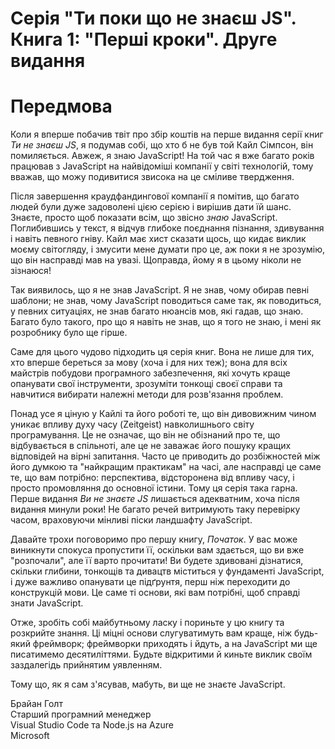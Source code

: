 # Серія "Ти поки що не знаєш JS". Книга 1: "Перші кроки". Друге видання
# Передмова

Коли я вперше побачив твіт про збір коштів на перше видання серії книг *Ти не знаєш JS*, я подумав собі, що хто б не був той Кайл Сімпсон, він помиляється. Авжеж, я знаю JavaScript! На той час я вже багато років працював з JavaScript на найвідоміші компанії у світі технологій, тому вважав, що можу подивитися звисока на це сміливе твердження.

Після завершення краудфандингової компанії я помітив, що багато людей були дуже задоволені цією серією і вирішив дати їй шанс. Знаєте, просто щоб показати всім, що звісно *знаю* JavaScript. Поглибившись у текст, я відчув глибоке поєднання пізнання, здивування і навіть певного гніву. Кайл має хист сказати щось, що кидає виклик моєму світогляду, і змусити мене думати про це, аж поки я не зрозумію, що він насправді  мав на увазі. Щоправда, йому я в цьому ніколи не зізнаюся!

Так виявилось, що я не знав JavaScript. Я не знав, чому обирав певні шаблони; не знав, чому JavaScript поводиться саме так, як поводиться, у певних ситуаціях, не знав багато нюансів мов, які гадав, що знаю. Багато було такого, про що я навіть не знав, що я того не знаю, і мені як розробнику було ще гірше.

Саме для цього чудово підходить ця серія книг. Вона не лише для тих, хто вперше береться за мову (хоча і для них теж); вона для всіх майстрів побудови програмного забезпечення, які хочуть краще опанувати свої інструменти, зрозуміти тонкощі своєї справи та навчитися вибирати належні методи для розв'язання проблем.

Понад усе я ціную у Кайлі та його роботі те, що він дивовижним чином уникає впливу духу часу (Zeitgeist) навколишнього світу програмування. Це не означає, що він не обізнаний про те, що відбувається в спільноті, але це не заважає його пошуку кращих відповідей на вірні запитання. Часто це приводить до розбіжностей між його думкою та "найкращим практикам" на часі, але насправді це саме те, що вам потрібно: перспектива, відсторонена від впливу часу, і просто промовляння до основної істини. Тому ця серія така гарна. Перше видання *Ви не знаєте JS* лишається адекватним, хоча після видання минули роки! Не багато речей витримують таку перевірку часом, враховуючи мінливі піски ландшафту JavaScript.

Давайте трохи поговоримо про першу книгу, *Початок*. У вас може виникнути спокуса пропустити її, оскільки вам здається, що ви вже "розпочали", але її варто прочитати! Ви будете здивовані дізнатися, скільки глибини, тонкощів та дивацтв міститься у фундаменті JavaScript, і дуже важливо опанувати це підґрунтя, перш ніж переходити до конструкцій мови. Це саме ті основи, які вам потрібні, щоб справді знати JavaScript.

Отже, зробіть собі майбутньому ласку і пориньте у цю книгу та розкрийте знання. Ці міцні основи слугуватимуть вам краще, ніж будь-який фреймворк; фреймворки приходять і йдуть, а на JavaScript ми ще писатимемо десятиліттями. Будьте відкритими й киньте виклик своїм заздалегідь прийнятим уявленням.

Тому що, як я сам з'ясував, мабуть, ви ще не знаєте JavaScript.

Брайан Голт<br>
Старший програмний менеджер<br>
Visual Studio Code та Node.js на Azure<br>
Microsoft
